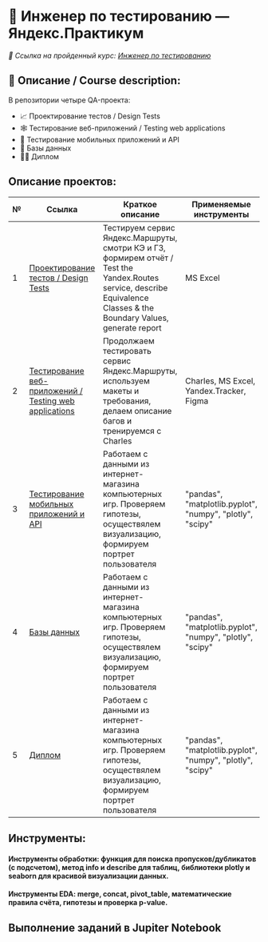 # :mag_right: Инженер по тестированию — Яндекс.Практикум 

*:bookmark: Ссылка на пройденный курс:  [Инженер по тестированию](https://practicum.yandex.ru/qa-engineer/)*

## :page_facing_up: Описание / Сourse description:
В репозитории четыре QA-проекта: 
- :chart_with_upwards_trend: Проектирование тестов / Design Tests
- :spider_web: Тестирование веб-приложений / Testing web applications
- :iphone: Тестирование мобильных приложений и API
- :floppy_disk: Базы данных
- :man_technologist: Диплом

## Описание проектов:
|        №      | Ссылка            | Краткое описание                                                 | Применяемые инструменты | 
|---------------|-------------------|------------------------------------------------------------------|-------------------------|
|1              |[Проектирование тестов / Design Tests](https://github.com/AlexTLG/Yandex.Praktikum.QA/tree/main/%D0%9F%D1%80%D0%BE%D0%B5%D0%BA%D1%82%D0%B8%D1%80%D0%BE%D0%B2%D0%B0%D0%BD%D0%B8%D0%B5%20%D1%82%D0%B5%D1%81%D1%82%D0%BE%D0%B2)| Тестируем сервис Яндекс.Маршруты, смотри КЭ и ГЗ, формирем отчёт / Test the Yandex.Routes service, describe Equivalence Classes & the Boundary Values, generate report |MS Excel| 
|2              |[Тестирование веб-приложений / Testing web applications](https://github.com/AlexTLG/Yandex.Praktikum.QA/tree/main/%D0%A2%D0%B5%D1%81%D1%82%D0%B8%D1%80%D0%BE%D0%B2%D0%B0%D0%BD%D0%B8%D0%B5%20%D0%B2%D0%B5%D0%B1-%D0%BF%D1%80%D0%B8%D0%BB%D0%BE%D0%B6%D0%B5%D0%BD%D0%B8%D0%B9)| Продолжаем тестировать сервис Яндекс.Маршруты, используем макеты и требования, делаем описание багов и тренируемся с Charles| Charles, MS Excel, Yandex.Tracker, Figma|
|3              |[Тестирование мобильных приложений и API](https://github.com/Darthlexx/Yandex.Praktikum.DA/tree/master/%D0%98%D1%81%D1%81%D0%BB%D0%B5%D0%B4%D0%BE%D0%B2%D0%B0%D0%BD%D0%B8%D0%B5%20%D1%80%D0%B0%D0%B1%D0%BE%D1%82%D1%8B%20%D0%B8%D0%BD%D1%82%D0%B5%D1%80%D0%BD%D0%B5%D1%82-%D0%BC%D0%B0%D0%B3%D0%B0%D0%B7%D0%B8%D0%BD%D0%B0%20%D0%BA%D0%BE%D0%BC%D0%BF%D1%8C%D1%8E%D1%82%D0%B5%D1%80%D0%BD%D1%8B%D1%85%20%D0%B8%D0%B3%D1%80)| Работаем с данными из интернет-магазина компьютерных игр. Проверяем гипотезы, осуществялем визуализацию, формируем портрет пользователя|"pandas", "matplotlib.pyplot", "numpy", "plotly", "scipy"|
|4              |[Базы данных](https://github.com/Darthlexx/Yandex.Praktikum.DA/tree/master/%D0%98%D1%81%D1%81%D0%BB%D0%B5%D0%B4%D0%BE%D0%B2%D0%B0%D0%BD%D0%B8%D0%B5%20%D1%80%D0%B0%D0%B1%D0%BE%D1%82%D1%8B%20%D0%B8%D0%BD%D1%82%D0%B5%D1%80%D0%BD%D0%B5%D1%82-%D0%BC%D0%B0%D0%B3%D0%B0%D0%B7%D0%B8%D0%BD%D0%B0%20%D0%BA%D0%BE%D0%BC%D0%BF%D1%8C%D1%8E%D1%82%D0%B5%D1%80%D0%BD%D1%8B%D1%85%20%D0%B8%D0%B3%D1%80)| Работаем с данными из интернет-магазина компьютерных игр. Проверяем гипотезы, осуществялем визуализацию, формируем портрет пользователя|"pandas", "matplotlib.pyplot", "numpy", "plotly", "scipy"|
|5              |[Диплом](https://github.com/Darthlexx/Yandex.Praktikum.DA/tree/master/%D0%98%D1%81%D1%81%D0%BB%D0%B5%D0%B4%D0%BE%D0%B2%D0%B0%D0%BD%D0%B8%D0%B5%20%D1%80%D0%B0%D0%B1%D0%BE%D1%82%D1%8B%20%D0%B8%D0%BD%D1%82%D0%B5%D1%80%D0%BD%D0%B5%D1%82-%D0%BC%D0%B0%D0%B3%D0%B0%D0%B7%D0%B8%D0%BD%D0%B0%20%D0%BA%D0%BE%D0%BC%D0%BF%D1%8C%D1%8E%D1%82%D0%B5%D1%80%D0%BD%D1%8B%D1%85%20%D0%B8%D0%B3%D1%80)| Работаем с данными из интернет-магазина компьютерных игр. Проверяем гипотезы, осуществялем визуализацию, формируем портрет пользователя|"pandas", "matplotlib.pyplot", "numpy", "plotly", "scipy"|

## Инструменты:
#### Инструменты обработки: функция для поиска пропусков/дубликатов (с подсчетом), метод info и describe для таблиц, библиотеки plotly и seaborn для красивой визуализации данных.
#### Инструменты EDA: merge, concat, pivot_table, математические правила счёта, гипотезы и проверка p-value.

## Выполнение заданий в Jupiter Notebook
